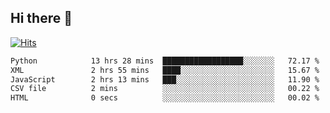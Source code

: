 ## Hi there 👋

<!--
**alihaqberdi/alihaqberdi** is a ✨ _special_ ✨ repository because its `README.md` (this file) appears on your GitHub profile.

Here are some ideas to get you started:

- 🔭 I’m currently working on ...
- 🌱 I’m currently learning ...
- 👯 I’m looking to collaborate on ...
- 🤔 I’m looking for help with ...
- 💬 Ask me about ...
- 📫 How to reach me: ...
- 😄 Pronouns: ...
- ⚡ Fun fact: ...
-->

[![Hits](https://hits.sh/github.com/alihaqberdi.svg)](https://hits.sh/github.com/alihaqberdi/)

<!--START_SECTION:waka-->

```txt
Python            13 hrs 28 mins  ██████████████████░░░░░░░   72.17 %
XML               2 hrs 55 mins   ████░░░░░░░░░░░░░░░░░░░░░   15.67 %
JavaScript        2 hrs 13 mins   ███░░░░░░░░░░░░░░░░░░░░░░   11.90 %
CSV file          2 mins          ░░░░░░░░░░░░░░░░░░░░░░░░░   00.22 %
HTML              0 secs          ░░░░░░░░░░░░░░░░░░░░░░░░░   00.02 %
```

<!--END_SECTION:waka-->
